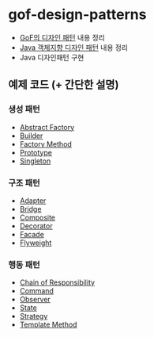 # gof-design-patterns

- [GoF의 디자인 패턴](https://book.naver.com/bookdb/book_detail.nhn?bid=8942623) 내용 정리
- [Java 객체지향 디자인 패턴](https://book.naver.com/bookdb/book_detail.nhn?bid=7467601) 내용 정리
- Java 디자인패턴 구현

## 예제 코드 (+ 간단한 설명)

### 생성 패턴

- [Abstract Factory](https://github.com/iiaii/gof-design-patterns/tree/master/java-design-patterns/src/%EC%83%9D%EC%84%B1%ED%8C%A8%ED%84%B4/abstract_factory)
- [Builder](https://github.com/iiaii/gof-design-patterns/tree/master/java-design-patterns/src/%EC%83%9D%EC%84%B1%ED%8C%A8%ED%84%B4/builder)
- [Factory Method](https://github.com/iiaii/gof-design-patterns/tree/master/java-design-patterns/src/%EC%83%9D%EC%84%B1%ED%8C%A8%ED%84%B4/factory_method)
- [Prototype](https://github.com/iiaii/gof-design-patterns/tree/master/java-design-patterns/src/%EC%83%9D%EC%84%B1%ED%8C%A8%ED%84%B4/prototype)
- [Singleton](https://github.com/iiaii/gof-design-patterns/tree/master/java-design-patterns/src/%EC%83%9D%EC%84%B1%ED%8C%A8%ED%84%B4/singleton)


### 구조 패턴
- [Adapter](https://github.com/iiaii/gof-design-patterns/tree/master/java-design-patterns/src/%EA%B5%AC%EC%A1%B0%ED%8C%A8%ED%84%B4/adapter)
- [Bridge](https://github.com/iiaii/gof-design-patterns/tree/master/java-design-patterns/src/%EA%B5%AC%EC%A1%B0%ED%8C%A8%ED%84%B4/bridge)
- [Composite](https://github.com/iiaii/gof-design-patterns/tree/master/java-design-patterns/src/%EA%B5%AC%EC%A1%B0%ED%8C%A8%ED%84%B4/composite)
- [Decorator](https://github.com/iiaii/gof-design-patterns/tree/master/java-design-patterns/src/%EA%B5%AC%EC%A1%B0%ED%8C%A8%ED%84%B4/decorator)
- [Facade](https://github.com/iiaii/gof-design-patterns/tree/master/java-design-patterns/src/%EA%B5%AC%EC%A1%B0%ED%8C%A8%ED%84%B4/facade)
- [Flyweight](https://github.com/iiaii/gof-design-patterns/tree/master/java-design-patterns/src/%EA%B5%AC%EC%A1%B0%ED%8C%A8%ED%84%B4/flyweight)


### 행동 패턴

- [Chain of Responsibility](https://github.com/iiaii/gof-design-patterns/tree/master/java-design-patterns/src/%ED%96%89%EB%8F%99%ED%8C%A8%ED%84%B4/chain_of_responsibility)
- [Command](https://github.com/iiaii/gof-design-patterns/tree/master/java-design-patterns/src/%ED%96%89%EB%8F%99%ED%8C%A8%ED%84%B4/command)
- [Observer](https://github.com/iiaii/gof-design-patterns/tree/master/java-design-patterns/src/%ED%96%89%EB%8F%99%ED%8C%A8%ED%84%B4/observer)
- [State](https://github.com/iiaii/gof-design-patterns/tree/master/java-design-patterns/src/%ED%96%89%EB%8F%99%ED%8C%A8%ED%84%B4/state)
- [Strategy](https://github.com/iiaii/gof-design-patterns/tree/master/java-design-patterns/src/%ED%96%89%EB%8F%99%ED%8C%A8%ED%84%B4/strategy)
- [Template Method](https://github.com/iiaii/gof-design-patterns/tree/master/java-design-patterns/src/%ED%96%89%EB%8F%99%ED%8C%A8%ED%84%B4/template_method)



